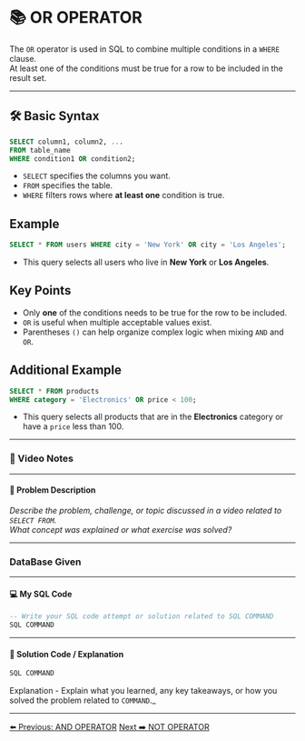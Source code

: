 <!-- markdownlint-disable MD033 -->
<!-- markdownlint-disable MD004 -->

# 📚 OR OPERATOR

The `OR` operator is used in SQL to combine multiple conditions in a `WHERE` clause.  
At least one of the conditions must be true for a row to be included in the result set.

---

## 🛠️ Basic Syntax

```sql
SELECT column1, column2, ...
FROM table_name
WHERE condition1 OR condition2;
```

- `SELECT` specifies the columns you want.
- `FROM` specifies the table.
- `WHERE` filters rows where **at least one** condition is true.

## Example

```sql
SELECT * FROM users WHERE city = 'New York' OR city = 'Los Angeles';
```

- This query selects all users who live in **New York** or **Los Angeles**.

## Key Points

- Only **one** of the conditions needs to be true for the row to be included.
- `OR` is useful when multiple acceptable values exist.
- Parentheses `()` can help organize complex logic when mixing `AND` and `OR`.

## Additional Example

```sql
SELECT * FROM products
WHERE category = 'Electronics' OR price < 100;
```

- This query selects all products that are in the **Electronics** category or have a `price` less than 100.

---

### 🎥 Video Notes

---

#### 📝 Problem Description

_Describe the problem, challenge, or topic discussed in a video related to `SELECT FROM`._  
_What concept was explained or what exercise was solved?_

---

### DataBase Given

---

#### 💻 My SQL Code

```sql
-- Write your SQL code attempt or solution related to SQL COMMAND
SQL COMMAND
```

---

#### 🧠 Solution Code / Explanation

```sql
SQL COMMAND
```

Explanation - Explain what you learned, any key takeaways, or how you solved the problem related to `COMMAND`._

---

[⬅️ Previous: AND OPERATOR](andoperator.md)   [Next ➡️ NOT OPERATOR](notoperator.md)
